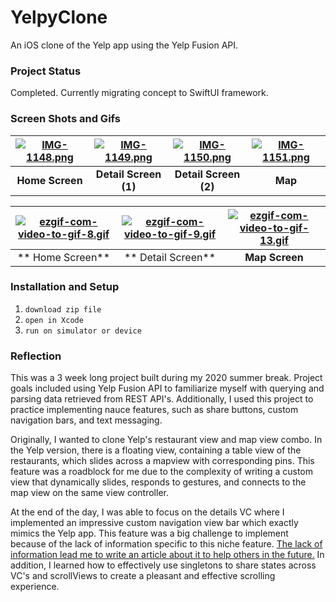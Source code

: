 # YelpyClone

An iOS clone of the Yelp app using the Yelp Fusion API.

### Project Status
Completed. Currently migrating concept to SwiftUI framework.

### Screen Shots and Gifs


| [![IMG-1148.png](https://i.postimg.cc/rpF0XZwM/IMG-1148.png)](https://postimg.cc/MnNK1DBF) | [![IMG-1149.png](https://i.postimg.cc/JhGr5fhD/IMG-1149.png)](https://postimg.cc/NyvvgPmB) | [![IMG-1150.png](https://i.postimg.cc/bJZZdGn5/IMG-1150.png)](https://postimg.cc/r0LVPwQG) | [![IMG-1151.png](https://i.postimg.cc/T2mPSvJn/IMG-1151.png)](https://postimg.cc/WtNjFKK4) |
|:------------------------------------------------------------------------------------------:|:------------------------------------------------------------------------------------------:|:------------------------------------------------------------------------------------------:|:------------------------------------------------------------------------------------------:|
|                                      **Home Screen**                                       |                                    **Detail Screen (1)**                                    |                                    **Detail Screen (2)**                                    |                                          **Map**                                           |





| [![ezgif-com-video-to-gif-8.gif](https://i.postimg.cc/ZYrdNd2k/ezgif-com-video-to-gif-8.gif)](https://postimg.cc/4nxykmXw) | [![ezgif-com-video-to-gif-9.gif](https://i.postimg.cc/VLZL0sfQ/ezgif-com-video-to-gif-9.gif)](https://postimg.cc/0bmqLsKc) | [![ezgif-com-video-to-gif-13.gif](https://i.postimg.cc/ZKNVCHzr/ezgif-com-video-to-gif-13.gif)](https://postimg.cc/XpVwPwJJ) |
|:--------------------------------------------------------------------------------------------------------------------------:|:--------------------------------------------------------------------------------------------------------------------------:|:----------------------------------------------------------------------------------------------------------------------------:|
|                                                      ** Home Screen**                                                      |                                                     ** Detail Screen**                                                     |                                                        **Map Screen**                                                        |

### Installation and Setup
1. `download zip file`
2. `open in Xcode`
3. `run on simulator or device`

### Reflection
This was a 3 week long project built during my 2020 summer break. Project goals included using Yelp Fusion API to familiarize myself with querying and parsing data retrieved from REST API's. Additionally, I used this project to practice implementing nauce features, such as share buttons, custom navigation bars, and text messaging.

Originally, I wanted to clone Yelp's restaurant view and map view combo. In the Yelp version, there is a floating view, containing a table view of the restaurants, which slides across a mapview with corresponding pins. This feature was a roadblock for me due to the complexity of writing a custom view that dynamically slides, responds to gestures, and connects to the map view on the same view controller.

At the end of the day, I was able to focus on the details VC where I implemented an impressive custom navigation view bar which exactly mimics the Yelp app. This feature was a big challenge to implement because of the lack of information specific to this niche feature. [The lack of information lead me to write an article about it to help others in the future.](https://medium.com/me/stats/post/3c887160b309) In addition, I learned how to effectively use singletons to share states across VC's and scrollViews to create a pleasant and effective scrolling experience.
